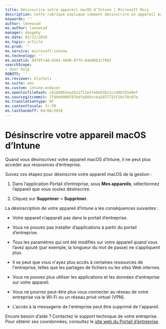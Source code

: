 ```yaml
---
title: Désinscrire votre appareil macOS d’Intune | Microsoft Docs
description: Cette rubrique explique comment désinscrire un appareil macOS d’Intune
keywords: ''
author: lenewsad
ms.author: lanewsad
manager: dougeby
ms.date: 01/12/2018
ms.topic: article
ms.prod: ''
ms.service: microsoft-intune
ms.technology: ''
ms.assetid: dd79fc4d-6265-4dd0-87fb-8ab66b1cf692
searchScope:
- User help
ROBOTS: ''
ms.reviewer: elocholi
ms.suite: ems
ms.custom: intune-enduser
ms.openlocfilehash: c61b0d62ea2b12712e47e0e83b21cc40b7d1e9ef
ms.sourcegitcommit: 7f46e9990797bdfa669ccba2077721f1bc70c07e
ms.translationtype: HT
ms.contentlocale: fr-FR
ms.lasthandoff: 04/04/2018
---
```

# <a name="unenroll-your-macos-device-from-intune"></a>Désinscrire votre appareil macOS d’Intune

Quand vous désinscrivez votre appareil macOS d’Intune, il ne peut plus accéder aux ressources d’entreprise.

Suivez ces étapes pour désinscrire votre appareil macOS de la gestion :

1.  Dans l’application Portail d’entreprise, sous **Mes appareils**, sélectionnez l’appareil que vous voulez désinscrire.

2.  Cliquez sur **Supprimer** > **Supprimer**.

La désinscription de votre appareil d’Intune a les conséquences suivantes :

-   Votre appareil n’apparaît pas dans le portail d’entreprise.

-   Vous ne pouvez pas installer d’applications à partir du portail d’entreprise.

-   Tous les paramètres qui ont été modifiés sur votre appareil quand vous l’avez ajouté (par exemple, la longueur du mot de passe) ne s’appliquent plus.

-   Il se peut que vous n'ayez plus accès à certaines ressources de l'entreprise, telles que les partages de fichiers ou les sites Web internes.

-   Vous ne pouvez plus utiliser les applications et les données d'entreprise sur votre appareil.

-   Vous ne pourrez peut-être plus vous connecter au réseau de votre entreprise via le Wi-Fi ou un réseau privé virtuel (VPN).

-   L’accès à la messagerie de l'entreprise peut être supprimé de l'appareil.

Encore besoin d’aide ? Contactez le support technique de votre entreprise. Pour obtenir ses coordonnées, consultez le [site web du Portail d’entreprise](https://portal.manage.microsoft.com#HelpDeskDialog).
